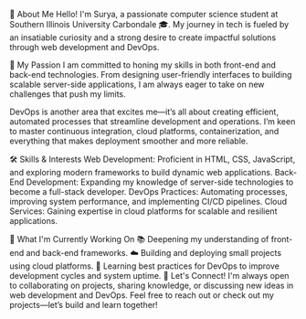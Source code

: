 👋 About Me
Hello! I'm Surya, a passionate computer science student at Southern Illinois University Carbondale 🎓. My journey in tech is fueled by an insatiable curiosity and a strong desire to create impactful solutions through web development and DevOps.

🚀 My Passion
I am committed to honing my skills in both front-end and back-end technologies. From designing user-friendly interfaces to building scalable server-side applications, I am always eager to take on new challenges that push my limits.

DevOps is another area that excites me—it’s all about creating efficient, automated processes that streamline development and operations. I’m keen to master continuous integration, cloud platforms, containerization, and everything that makes deployment smoother and more reliable.

🛠️ Skills & Interests
Web Development: Proficient in HTML, CSS, JavaScript, and exploring modern frameworks to build dynamic web applications.
Back-End Development: Expanding my knowledge of server-side technologies to become a full-stack developer.
DevOps Practices: Automating processes, improving system performance, and implementing CI/CD pipelines.
Cloud Services: Gaining expertise in cloud platforms for scalable and resilient applications.

🌱 What I'm Currently Working On
📚 Deepening my understanding of front-end and back-end frameworks.
☁️ Building and deploying small projects using cloud platforms.
🔄 Learning best practices for DevOps to improve development cycles and system uptime.
💬 Let's Connect!
I'm always open to collaborating on projects, sharing knowledge, or discussing new ideas in web development and DevOps. Feel free to reach out or check out my projects—let’s build and learn together!
